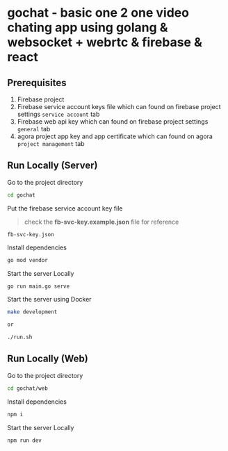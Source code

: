 # gochat - basic one 2 one video chating app using golang & websocket + webrtc & firebase & react

## Prerequisites
1. Firebase project
2. Firebase service account keys file which can found on firebase project settings `service account` tab
3. Firebase web api key which can found on firebase project settings `general` tab
4. agora project app key and app certificate which can found on agora `project management` tab

## Run Locally (Server)

Go to the project directory

```bash
cd gochat
```

Put the firebase service account key file
> check the **fb-svc-key.example.json** file for reference
```
fb-svc-key.json
```

Install dependencies

```bash
go mod vendor
```

Start the server Locally

```bash
go run main.go serve
```

Start the server using Docker

```bash
make development

or 

./run.sh
```


## Run Locally (Web)

Go to the project directory

```bash
cd gochat/web
```

Install dependencies

```bash
npm i
```

Start the server Locally

```bash
npm run dev
```